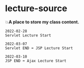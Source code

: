 # lecture-source
:boom:**A place to store my class content.**

    2022-02-28 
    Servlet Lecture Start 
    
    2022-03-07
    Servlet END ➡️ JSP Lecture Start
    
    2022-03-10
    JSP END ➡️ Ajax Lecture Start
   
